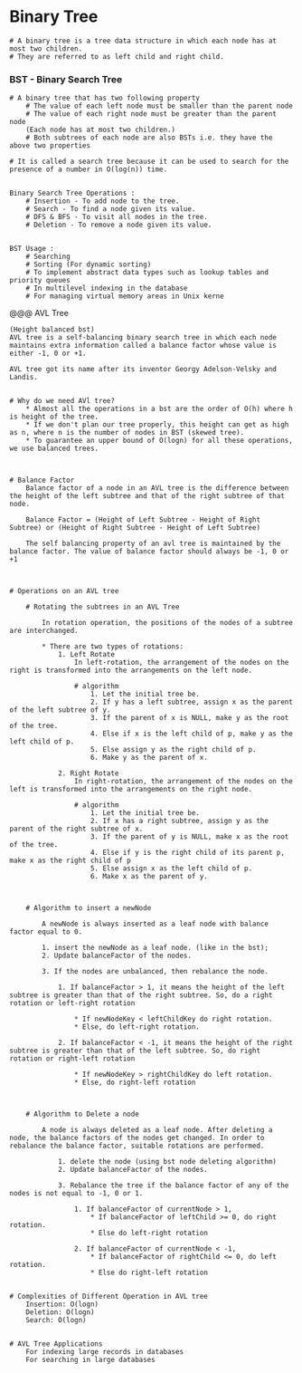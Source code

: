 # Binary Tree
    # A binary tree is a tree data structure in which each node has at most two children.
    # They are referred to as left child and right child.


### BST - Binary Search Tree

    # A binary tree that has two following property
        # The value of each left node must be smaller than the parent node
        # The value of each right node must be greater than the parent node
        (Each node has at most two children.)
        # Both subtrees of each node are also BSTs i.e. they have the above two properties

    # It is called a search tree because it can be used to search for the presence of a number in O(log(n)) time.


    Binary Search Tree Operations :
        # Insertion - To add node to the tree.
        # Search - To find a node given its value.
        # DFS & BFS - To visit all nodes in the tree.
        # Deletion - To remove a node given its value.


    BST Usage :
        # Searching
        # Sorting (For dynamic sorting)
        # To implement abstract data types such as lookup tables and priority queues
        # In multilevel indexing in the database
        # For managing virtual memory areas in Unix kerne



@@@ AVL Tree

    (Height balanced bst)
    AVL tree is a self-balancing binary search tree in which each node maintains extra information called a balance factor whose value is either -1, 0 or +1.

    AVL tree got its name after its inventor Georgy Adelson-Velsky and Landis.


    # Why do we need AVl tree?
        * Almost all the operations in a bst are the order of O(h) where h is height of the tree.
        * If we don't plan our tree properly, this height can get as high as n, where n is the number of nodes in BST (skewed tree).
        * To guarantee an upper bound of O(logn) for all these operations, we use balanced trees.



    # Balance Factor
        Balance factor of a node in an AVL tree is the difference between the height of the left subtree and that of the right subtree of that node.

        Balance Factor = (Height of Left Subtree - Height of Right Subtree) or (Height of Right Subtree - Height of Left Subtree)

        The self balancing property of an avl tree is maintained by the balance factor. The value of balance factor should always be -1, 0 or +1
    


    # Operations on an AVL tree

        # Rotating the subtrees in an AVL Tree

            In rotation operation, the positions of the nodes of a subtree are interchanged.

            * There are two types of rotations:
                1. Left Rotate
                    In left-rotation, the arrangement of the nodes on the right is transformed into the arrangements on the left node.

                    # algorithm
                        1. Let the initial tree be.
                        2. If y has a left subtree, assign x as the parent of the left subtree of y.
                        3. If the parent of x is NULL, make y as the root of the tree.
                        4. Else if x is the left child of p, make y as the left child of p.
                        5. Else assign y as the right child of p.
                        6. Make y as the parent of x.

                2. Right Rotate
                    In right-rotation, the arrangement of the nodes on the left is transformed into the arrangements on the right node.

                    # algorithm
                        1. Let the initial tree be.
                        2. If x has a right subtree, assign y as the parent of the right subtree of x.
                        3. If the parent of y is NULL, make x as the root of the tree.
                        4. Else if y is the right child of its parent p, make x as the right child of p
                        5. Else assign x as the left child of p.
                        6. Make x as the parent of y. 
        


        # Algorithm to insert a newNode
            
            A newNode is always inserted as a leaf node with balance factor equal to 0.

            1. insert the newNode as a leaf node. (like in the bst);
            2. Update balanceFactor of the nodes.

            3. If the nodes are unbalanced, then rebalance the node.
                
                1. If balanceFactor > 1, it means the height of the left subtree is greater than that of the right subtree. So, do a right rotation or left-right rotation

                    * If newNodeKey < leftChildKey do right rotation.
                    * Else, do left-right rotation.

                2. If balanceFactor < -1, it means the height of the right subtree is greater than that of the left subtree. So, do right rotation or right-left rotation

                    * If newNodeKey > rightChildKey do left rotation.
                    * Else, do right-left rotation


        
        # Algorithm to Delete a node

            A node is always deleted as a leaf node. After deleting a node, the balance factors of the nodes get changed. In order to rebalance the balance factor, suitable rotations are performed.

                1. delete the node (using bst node deleting algorithm)
                2. Update balanceFactor of the nodes.

                3. Rebalance the tree if the balance factor of any of the nodes is not equal to -1, 0 or 1. 
                    
                    1. If balanceFactor of currentNode > 1,
                        * If balanceFactor of leftChild >= 0, do right rotation. 
                        * Else do left-right rotation

                    2. If balanceFactor of currentNode < -1,
                        * If balanceFactor of rightChild <= 0, do left rotation.
                        * Else do right-left rotation


    # Complexities of Different Operation in AVL tree
        Insertion: O(logn)
        Deletion: O(logn)
        Search: O(logn)

        
    # AVL Tree Applications
        For indexing large records in databases
        For searching in large databases
